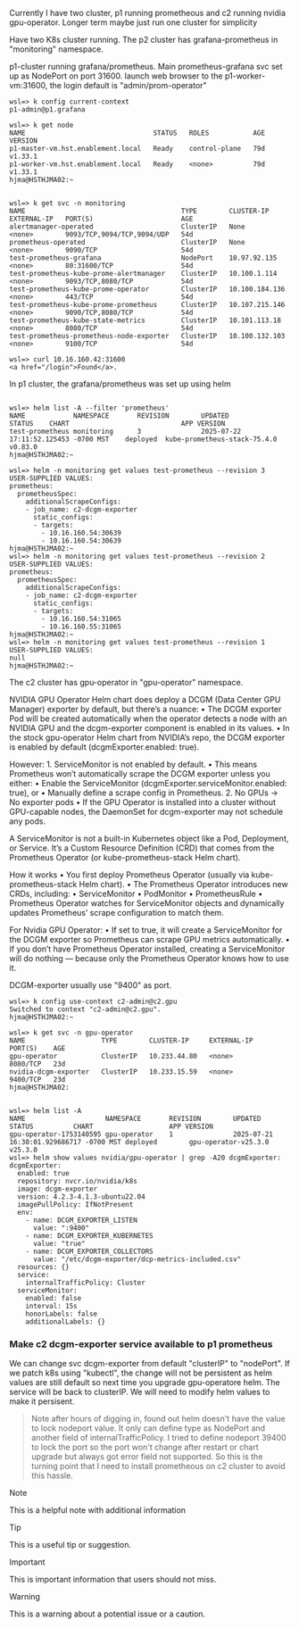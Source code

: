 

Currently I have two cluster, p1 running prometheous and c2 running nvidia gpu-operator. Longer term maybe just run one cluster for simplicity

Have two K8s cluster running. 
The p2 cluster has grafana-prometheus in "monitoring" namespace.

p1-cluster running grafana/prometheus. Main prometheus-grafana svc set up as NodePort on port 31600.  launch web browser to the p1-worker-vm:31600, the login default is "admin/prom-operator"

``` text
wsl=> k config current-context
p1-admin@p1.grafana

wsl=> k get node
NAME                                STATUS   ROLES           AGE   VERSION
p1-master-vm.hst.enablement.local   Ready    control-plane   79d   v1.33.1
p1-worker-vm.hst.enablement.local   Ready    <none>          79d   v1.33.1
hjma@HSTHJMA02:~


wsl=> k get svc -n monitoring
NAME                                       TYPE        CLUSTER-IP       EXTERNAL-IP   PORT(S)                      AGE
alertmanager-operated                      ClusterIP   None             <none>        9093/TCP,9094/TCP,9094/UDP   54d
prometheus-operated                        ClusterIP   None             <none>        9090/TCP                     54d
test-prometheus-grafana                    NodePort    10.97.92.135     <none>        80:31600/TCP                 54d
test-prometheus-kube-prome-alertmanager    ClusterIP   10.100.1.114     <none>        9093/TCP,8080/TCP            54d
test-prometheus-kube-prome-operator        ClusterIP   10.100.184.136   <none>        443/TCP                      54d
test-prometheus-kube-prome-prometheus      ClusterIP   10.107.215.146   <none>        9090/TCP,8080/TCP            54d
test-prometheus-kube-state-metrics         ClusterIP   10.101.113.18    <none>        8080/TCP                     54d
test-prometheus-prometheus-node-exporter   ClusterIP   10.100.132.103   <none>        9100/TCP                     54d

wsl=> curl 10.16.160.42:31600
<a href="/login">Found</a>.
```

In p1 cluster, the grafana/prometheus was set up using helm
``` text

wsl=> helm list -A --filter 'prometheus'
NAME            NAMESPACE       REVISION        UPDATED                                 STATUS    CHART                            APP VERSION
test-prometheus monitoring      3               2025-07-22 17:11:52.125453 -0700 MST    deployed  kube-prometheus-stack-75.4.0     v0.83.0
hjma@HSTHJMA02:~

wsl=> helm -n monitoring get values test-prometheus --revision 3
USER-SUPPLIED VALUES:
prometheus:
  prometheusSpec:
    additionalScrapeConfigs:
    - job_name: c2-dcgm-exporter
      static_configs:
      - targets:
        - 10.16.160.54:30639
        - 10.16.160.54:30639
hjma@HSTHJMA02:~
wsl=> helm -n monitoring get values test-prometheus --revision 2
USER-SUPPLIED VALUES:
prometheus:
  prometheusSpec:
    additionalScrapeConfigs:
    - job_name: c2-dcgm-exporter
      static_configs:
      - targets:
        - 10.16.160.54:31065
        - 10.16.160.55:31065
hjma@HSTHJMA02:~
wsl=> helm -n monitoring get values test-prometheus --revision 1
USER-SUPPLIED VALUES:
null
hjma@HSTHJMA02:~
```


The c2 cluster has gpu-operator in "gpu-operator" namespace.

NVIDIA GPU Operator Helm chart does deploy a DCGM (Data Center GPU Manager) exporter by default, but there’s a nuance:
	•	The DCGM exporter Pod will be created automatically when the operator detects a node with an NVIDIA GPU and the dcgm-exporter component is enabled in its values.
	•	In the stock gpu-operator Helm chart from NVIDIA’s repo, the DCGM exporter is enabled by default (dcgmExporter.enabled: true).

However:
	1.	ServiceMonitor is not enabled by default.
	•	This means Prometheus won’t automatically scrape the DCGM exporter unless you either:
	•	Enable the ServiceMonitor (dcgmExporter.serviceMonitor.enabled: true), or
	•	Manually define a scrape config in Prometheus.
	2.	No GPUs → No exporter pods
	•	If the GPU Operator is installed into a cluster without GPU-capable nodes, the DaemonSet for dcgm-exporter may not schedule any pods.

A ServiceMonitor is not a built-in Kubernetes object like a Pod, Deployment, or Service. It’s a Custom Resource Definition (CRD) that comes from the Prometheus Operator (or kube-prometheus-stack Helm chart). 

How it works
	•	You first deploy Prometheus Operator (usually via kube-prometheus-stack Helm chart).
	•	The Prometheus Operator introduces new CRDs, including:
	•	ServiceMonitor
	•	PodMonitor
	•	PrometheusRule
	•	Prometheus Operator watches for ServiceMonitor objects and dynamically updates Prometheus’ scrape configuration to match them.

For Nvidia GPU Operator:
	•	If set to true, it will create a ServiceMonitor for the DCGM exporter so Prometheus can scrape GPU metrics automatically.
	•	If you don’t have Prometheus Operator installed, creating a ServiceMonitor will do nothing — because only the Prometheus Operator knows how to use it.


DCGM-exporter usually use "9400" as port.
``` text
wsl=> k config use-context c2-admin@c2.gpu
Switched to context "c2-admin@c2.gpu".
hjma@HSTHJMA02:~

wsl=> k get svc -n gpu-operator
NAME                   TYPE        CLUSTER-IP     EXTERNAL-IP   PORT(S)    AGE
gpu-operator           ClusterIP   10.233.44.80   <none>        8080/TCP   23d
nvidia-dcgm-exporter   ClusterIP   10.233.15.59   <none>        9400/TCP   23d
hjma@HSTHJMA02:


wsl=> helm list -A
NAME                    NAMESPACE       REVISION        UPDATED                                 STATUS          CHART                   APP VERSION
gpu-operator-1753140595 gpu-operator    1               2025-07-21 16:30:01.929686717 -0700 MST deployed        gpu-operator-v25.3.0    v25.3.0
wsl=> helm show values nvidia/gpu-operator | grep -A20 dcgmExporter:
dcgmExporter:
  enabled: true
  repository: nvcr.io/nvidia/k8s
  image: dcgm-exporter
  version: 4.2.3-4.1.3-ubuntu22.04
  imagePullPolicy: IfNotPresent
  env:
    - name: DCGM_EXPORTER_LISTEN
      value: ":9400"
    - name: DCGM_EXPORTER_KUBERNETES
      value: "true"
    - name: DCGM_EXPORTER_COLLECTORS
      value: "/etc/dcgm-exporter/dcp-metrics-included.csv"
  resources: {}
  service:
    internalTrafficPolicy: Cluster
  serviceMonitor:
    enabled: false
    interval: 15s
    honorLabels: false
    additionalLabels: {}
```

### Make c2 dcgm-exporter service available to p1 prometheus
We can change svc dcgm-exporter from default "clusterIP" to "nodePort". If we patch k8s using "kubectl", the change will not be persistent as helm values are still default so next time you upgrade gpu-operatore helm. The service will be back to clusterIP. We will need to modify helm values to make it persisent.

> Note
after hours of digging in, found out helm doesn't have the value to lock nodeport value. It only can define type as NodePort and another field of internalTrafficPolicy. I tried to define nodeport 39400 to lock the port so the port won't change after restart or chart upgrade but always got error field not supported. So this is the turning point that I need to install prometheous on c2 cluster to avoid this hassle.

> [!NOTE]
> This is a helpful note with additional information
>

> [!TIP]
> This is a useful tip or suggestion.

> [!IMPORTANT]
> This is important information that users should not miss.

> [!WARNING]
> This is a warning about a potential issue or a caution.

